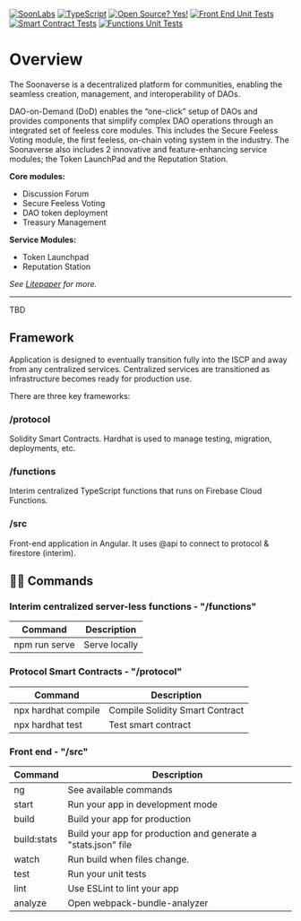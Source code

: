 [![SoonLabs](https://badgen.net/discord/members/5RVhemRU)](https://discord.gg/5RVhemRU)
[![TypeScript](https://img.shields.io/badge/--3178C6?logo=typescript&logoColor=ffffff)](https://www.typescriptlang.org/)
[![Open Source? Yes!](https://badgen.net/badge/Open%20Source%20%3F/Yes%21/blue?icon=github)](https://github.com/Naereen/badges/)
[![Front End Unit Tests](https://github.com/soonlabs/soonaverse/actions/workflows/front-end-unit-tests.yml/badge.svg)](https://github.com/soonlabs/soonaverse/actions/workflows/front-end-unit-tests.yml)
[![Smart Contract Tests](https://github.com/soonlabs/soonaverse/actions/workflows/smart-contracts-unit-test.yml/badge.svg)](https://github.com/soonlabs/soonaverse/actions/workflows/smart-contracts-unit-test.yml)
[![Functions Unit Tests](https://github.com/soonlabs/soonaverse/actions/workflows/functions-unit-tests.yml/badge.svg)](https://github.com/soonlabs/soonaverse/actions/workflows/functions-unit-tests.yml)
# Overview
The Soonaverse is a decentralized platform for communities, enabling the seamless creation, management, and interoperability of DAOs.

DAO-on-Demand (DoD) enables the “one-click” setup of DAOs and provides components that simplify complex DAO operations through an integrated set of feeless core modules. This includes the Secure Feeless Voting module, the first feeless, on-chain voting system in the industry. The Soonaverse also includes 2 innovative and feature-enhancing service modules; the Token LaunchPad and the Reputation Station.

**Core modules:**
- Discussion Forum
- Secure Feeless Voting
- DAO token deployment
- Treasury Management

**Service Modules:**
- Token Launchpad
- Reputation Station
  
_See [Litepaper](https://docs.google.com/document/d/107AWznbIIz1CwsqRO2Jwj5vmqVdj_2g-eavnmCeTvd8) for more._

----

TBD

## Framework
Application is designed to eventually transition fully into the ISCP and away from any centralized services. Centralized services are transitioned as infrastructure becomes ready for production use.

There are three key frameworks:

### /protocol
Solidity Smart Contracts. Hardhat is used to manage testing, migration, deployments, etc.

### /functions
Interim centralized TypeScript functions that runs on Firebase Cloud Functions.

### /src
Front-end application in Angular. It uses @api to connect to protocol & firestore (interim).

## 🧙‍♂️ Commands
### Interim centralized server-less functions - "/functions"
| Command       | Description                                                    |
| -----------   | -------------------------------------------------------------- |
| npm run serve | Serve locally                                                  |

### Protocol Smart Contracts - "/protocol"
| Command             | Description                                                    |
| ------------------- | -------------------------------------------------------------- |
| npx hardhat compile | Compile Solidity Smart Contract                                |
| npx hardhat test    | Test smart contract                                            |

### Front end - "/src"

| Command     | Description                                                    |
| ----------- | -------------------------------------------------------------- |
| ng          | See available commands                                         |
| start       | Run your app in development mode                               |
| build       | Build your app for production                                  |
| build:stats | Build your app for production and generate a "stats.json" file |
| watch       | Run build when files change.                                   |
| test        | Run your unit tests                                            |
| lint        | Use ESLint to lint your app                                    |
| analyze     | Open webpack-bundle-analyzer                                   |
